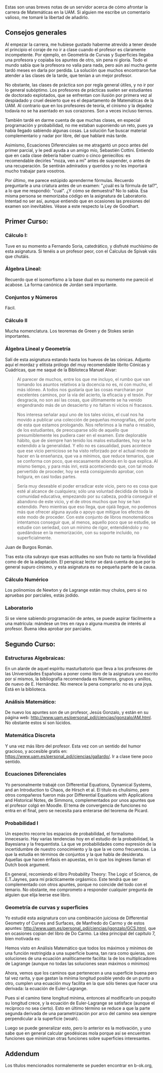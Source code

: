 Estas son unas breves notas de un servidor acerca de cómo afrontar la carrera de Matemáticas en la UAM. Si alguien me escribe un comentario valioso, me tomaré la libertad de añadirlo.

## Consejos generales
Al empezar la carrera, me hubiese gustado haberme atrevido a tener desde el principio el coraje de no ir a clase cuando el profesor es claramente incompetente. Por ejemplo, en Geometría de Curvas y Superficies llegaba una profesora y copiaba los apuntes de otro, sin pena ni gloria. Todo el mundo sabía que la profesora no valía para nada, pero aún así mucha gente tardó meses en darla por perdida. La solución que muchos encontraron fue atender a las clases de la tarde, que tenían a un mejor profesor. 



No obstante, las clases de práctica son por regla general útiles, y no ir por lo general subóptimo. Los profesores de prácticas suelen ser estudiantes de doctorado explotados, que se enfrentan con ilusión por primera vez al despiadado y cruel desierto que es el departamento de Matemáticas de la UAM. Al contrario que en los profesores de teoría, el cinismo y la dejadez todavía no se ha asentado en sus corazones. Son a veces incluso tiernos. 



También tardé en darme cuenta de que muchas clases, en especial programación y probabilidad, no me estaban suponiendo un reto, pues ya había llegado sabiendo algunas cosas. La solución fue buscar material complementario y nadar por libre, del que hablaré más tarde.



Asimismo, Ecuaciones Diferenciales se me atragantó un poco antes del primer parcial, y le pedí ayuda a un amigo mío, Sebastién Cottini. Entiendo que en cada clase debería haber cuatro o cinco geniecillos: es recomendable decirles "moza, ven a mí" antes de suspender, o antes de una recuperación. Se sentirán admirados y queridos y no les importará mucho trabajar para vosotros.



Por último, me parece estúpido aprenderme fórmulas. Recuerdo preguntarle a una criatura antes de un examen: "¿cuál es la fórmula de tal?", a lo que me respondió: "cual". ¿Y cómo se demuestra? No lo sabía. Esa misma persona se memorizaba código en la asignatura de Laboratorio. Intentad no ser así, aunque entiendo que en ocasiones las presiones del examen son inevitables. Véase a este respecto la Ley de Goodhart.



## Primer Curso:
###  Cálculo I: 
Tuve en su momento a Fernando Soria, catedrático, y disfruté muchísimo de esta asignatura. Si tenéis a un profesor peor, con el Calculus de Spivak váis que chutáis.

###  Álgebra Lineal:
Recuerdo que el isomorfismo a la base dual en su momento me pareció el acabose. La forma canónica de Jordan será importante.

###  Conjuntos y Números
Fácil. 

###  Cálculo II
Mucha nomenclatura. Los teoremas de Green y de Stokes serán importantes.

###  Álgebra Lineal y Geometría
Salí de esta asignatura estando hasta los huevos de las cónicas. Adjunto aquí el mordaz y elitista prólogo del muy recomendable librito Cónicas y Cuádricas, que me saqué de la Biblioteca Manuel Alvar:

> Al parecer de muchos, entre los que me incluyo, el rumbo que van tomando los asuntos relativos a la docencia no es, ni con mucho, el más idóneo. A todos nos gustaría que las cosas marcharan por excelentes caminos, por la vía del acierto, la eficacia y el tesón. Por desgracia, no son así las cosas, que últimamente se ha venido engendrando más de un desacierto y no faltan ni vicios ni fracasos. 

> Nos interesa señalar aquí uno de los tales vicios, el cual nos ha movido a publicar una colección de pequeñas monografías, del porte de esta que estamos prologando. Nos referimos a la maña o resabio, de los estudiantes, de preocuparse sólo de aquello que presumiblemente les pudiera caer en el examen. Este deplorable hábito, que de siempre han tenido los malos estudiantes, hoy se ha extendido a la generalidad. Y ello no es casualidad, pues acontece que ese vicio pernicioso se ha visto reforzado por el actual modo de hacer en la enseñanza, que va a mínimos, que reduce temarios, que se conforma con poco, que escasamente ahonda en lo que explica. Al mismo tiempo, y para más inri, está aconteciendo que, con tal modo pervertido de proceder, hoy se está consiguiendo aprobar, con holgura, en casi todas partes. 

> Sería muy deseable el poder erradicar este vicio, pero no es cosa que esté al alcance de cualquiera; sólo una voluntad decidida de toda la comunidad educativa, empezando por su cabeza, podría conseguir el abandono de este vicio, y el de otros muchos que hoy se han extendido. Pero mientras que eso llega, que ojalá llegue, no podemos más que ofrecer alguna ayuda o apoyo que mitigue los efectos de este modo de proceder. Con este conjunto de libros monotemáticos intentamos conseguir que, al menos, aquello poco que se estudie, se estudie con seriedad, con un mínimo de rigor, entendiéndolo y no quedándose en la memorización, con su soporte incluido, no superficialmente. 

Juan de Burgos Román.

Tras esta cita subrayo que esas actitudes no son fruto no tanto la frivolidad como de de la adaptación. El perspicaz lector se dará cuenta de que por lo general supuro cinismo, y esta asignatura es no pequeña parte de la causa. 
### Cálculo Numérico
Los polinomios de Newton y de Lagrange están muy chulos, pero si no apruebas por parciales, estás jodido.

### Laboratorio
Si se viene sabiendo programación de antes, se puede aspirar fácilmente a una matrícula: mándese un tres en raya o alguna muestra de interés al profesor. Buena idea aprobar por parciales.

## Segundo Curso:
### Estructuras Algebraicas: 
En un alarde de aquel espíritu masturbatorio que lleva a los profesores de las Universidades Españolas a poner como libro de la asignatura uno escrito por sí mismos, la bibliografía recomendada es Números, grupos y anillos, de nuevo de E. Hernández. No merece la pena comprarlo: no es una joya. Está en la biblioteca. 

### Análisis Matemático: 
De nuevo los apuntes son de un profesor, Jesús Gonzalo, y están en su página web: http://www.uam.es/personal_pdi/ciencias/jgonzalo/AM.html. No obstante estos sí son lúcidos. 

### Matemática Discreta
Y una vez más libro del profesor. Esta vez con un sentido del humor gracioso, y accesible gratis en: https://www.uam.es/personal_pdi/ciencias/gallardo/. Ir a clase tiene poco sentido.

### Ecuaciones Diferenciales
Yo personalmente trabajé con Differential Equations, Dynamical Systems, and an Introduction to Chaos, de Hirsch et al. El título es chulísimo, pero otros compañeros fueron más por Differential Equations with Applications and Historical Notes, de Simmons, complementados por unos apuntes que el profesor colgó en Moodle. El tema de convergencia de funciones no entra en el final, pero se necesita para enterarse del teorema de Picard.

### Probabilidad I
Un espectro recorre los espacios de probabilidad, el formalismo innecesario. Hay varias tendencias hoy en el estudio de la probabilidad, la Bayesiana y la frequentista. La que ve probabilidades como expresión de la incertidumbre de nuestro conocimiento y la que la ve como frecuencias. La que la estudia en términos de conjuntos y la que habla de desiderata. Aquellas que hacen énfasis en apuestas, en lo que los ingleses llaman el Dutch book argument.

En general, recomiendo el libro Probability Theory: The Logic of Science, de E.T.Jaynes, para mí prácticamente orgásmico. Este tendrá que ser complementado con otros apuntes, porque no coincide del todo con el temario. No obstante, me comprometo a responder cualquier pregunta de alguien que elija leerse ese libro.

### Geometría de curvas y superficies
Yo estudié esta asignatura con una combinación juiciosa de Differential Geometry of Curves and Surfaces, de Manfredo do Carmo y de estos apuntes: http://www.uam.es/personal_pdi/ciencias/jgonzalo/GCS.html, que en ocasiones copian del libro de Do Carmo. La idea principal del capítulo 7, bien motivada es:

Hemos visto en Análisis Matemático que todos los máximos y mínimos de una función restringida a una superficie buena, tan rara como quieras, son soluciones de una ecuación analíticamente facilita: la de los multiplicadores de Lagrange (aunque no todas las soluciones sean máximos o mínimos)

Ahora, vemos que los caminos que pertenecen a una superficie buena pero tal vez rarita, y que gastan la mínima longitud posible yendo de un punto a otro, cumplen una ecuación muy facilita en la que sólo tienes que hacer una derivada: la ecuación de Euler-Lagrange.

Pues si el camino tiene longitud mínima, entonces al modificarlo un poquito su longitud crece, y la ecuación de Euler-Lagrange se satisface (aunque el recíproco no sea cierto). Esto en último término se reduce a que la parte segunda derivada de una parametrización por arco del camino sea siempre perpendicular a la superficie (woah).

Luego se puede generalizar esto, pero lo anterior es la motivación, y uno sabe que en general calcular geodésicas mola porque así se encuentran funciones que minimizan otras funciones sobre superficies interesantes.



## Addendum
Los títulos mencionados normalemente se pueden encontrar en b-ok.org,
